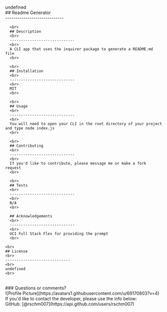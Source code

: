 undefined
      <br>
      ## Readme Generator
      <br>
      -----------------------------
      <br>
      
      <br>
      ## Description
      <br>
      -----------------------------
      <br>
      A CLI app that uses the inquirer package to generate a README.md file
      <br>
      
      <br>
      ## Installation
      <br>
      -----------------------------
      <br>
      MIT
      <br>
      
      <br>
      ## Usage
      <br>
      -----------------------------
      <br>
      You will need to open your CLI in the root directory of your project and type node index.js
      <br>
      
      <br>
      ## Contributing
      <br>
      -----------------------------
      <br>
      If you'd like to contribute, please message me or make a fork request
      <br>
      
      <br>
      ## Tests
      <br>
      -----------------------------
      <br>
      N/A
      <br>
      
      ## Acknowledgements
      <br>
      -----------------------------
      <br>
      UCI Full Stack Flex for providing the prompt
      <br>
      
    <br>
    ## License
    <br>
    -----------------------------
    <br>
    undefined
    <br>
    
  <br>
  ### Questions or comments?
  <br>
  ![Profile Picture](https://avatars1.githubusercontent.com/u/69170803?v=4)
  <br>
  If you'd like to contact the developer, please use the info below:
  <br>
  GitHub: [@rschm007](https://api.github.com/users/rschm007)
  